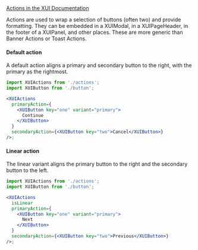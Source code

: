 <div class="xui-margin-vertical">
	<a href="../section-building-blocks-controls-button.html#building-blocks-controls-button-12" isDocLink>Actions in the XUI Documentation</a>
</div>

Actions are used to wrap a selection of buttons (often two) and provide formatting. They can be embedded in a XUIModal, in a XUIPageHeader, in the footer of a XUIPanel, and other places. These are more generic than Banner Actions or Toast Actions.

#### Default action

A default action aligns a primary and secondary button to the right, with the primary as the rightmost.

```jsx harmony
import XUIActions from './actions';
import XUIButton from './button';

<XUIActions
  primaryAction={
    <XUIButton key="one" variant="primary">
      Continue
    </XUIButton>
  }
  secondaryAction={<XUIButton key="two">Cancel</XUIButton>}
/>;
```

#### Linear action

The linear variant aligns the primary button to the right and the secondary button to the left.

```jsx harmony
import XUIActions from './actions';
import XUIButton from './button';

<XUIActions
  isLinear
  primaryAction={
    <XUIButton key="one" variant="primary">
      Next
    </XUIButton>
  }
  secondaryAction={<XUIButton key="two">Previous</XUIButton>}
/>;
```
